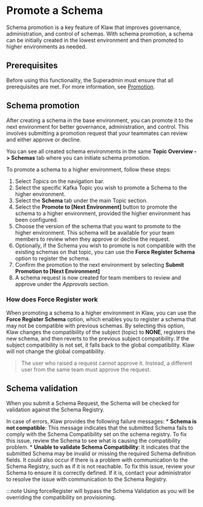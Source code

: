 # Promote a Schema

Schema promotion is a key feature of Klaw that improves governance,
administration, and control of schemas. With schema promotion, a schema
can be initially created in the lowest environment and then promoted to
higher environments as needed.

## Prerequisites

Before using this functionality, the Superadmin must ensure that all
prerequisites are met. For more information, see
[Promotion](../../Concepts/promotion).

## Schema promotion

After creating a schema in the base environment, you can promote it to
the next environment for better governance, administration, and control.
This involves submitting a promotion request that your teammates can
review and either approve or decline.

You can see all created schema environments in the same **Topic Overview
-\> Schemas** tab where you can initiate schema promotion.

To promote a schema to a higher environment, follow these steps:

1.  Select *Topics* on the navigation bar.
2.  Select the specific Kafka Topic you wish to promote a Schema to the
    higher environment.
3.  Select the **Schema** tab under the main Topic section.
4.  Select the **Promote to \[Next Environment\]** button to promote the
    schema to a higher environment, provided the higher environment has
    been configured.
5.  Choose the version of the schema that you want to promote to the
    higher environment. This schema will be available for your team
    members to review when they approve or decline the request.
6.  Optionally, if the Schema you wish to promote is not compatible with
    the existing schemas on that topic, you can use the **Force Register
    Schema** option to register the schema.
7.  Confirm the promotion to the next environment by selecting **Submit
    Promotion to \[Next Environment\]**
8.  A schema request is now created for team members to review and
    approve under the *Approvals* section.

### How does Force Register work

When promoting a schema to a higher environment in Klaw, you can use the
**Force Register Schema** option, which enables you to register a schema
that may not be compatible with previous schemas. By selecting this
option, Klaw changes the compatibility of the subject (topic) to
**NONE**, registers the new schema, and then reverts to the previous
subject compatibility. If the subject compatibility is not set, it falls
back to the global compatibility. Klaw will not change the global
compatibility.

>The user who raised a request cannot approve it. Instead, a different
user from the same team must approve the request.


## Schema validation

When you submit a Schema Request, the Schema will be checked for
validation against the Schema Registry.

In case of errors, Klaw provides the following failure messages: \*
**Schema is not compatible**: This message indicates that the submitted
Schema fails to comply with the Schema Compatibility set on the schema
registry. To fix this issue, review the Schema to see what is causing
the compatibility problem. \* **Unable to validate Schema
Compatibility**: It indicates that the submitted Schema may be invalid
or missing the required Schema definition fields. It could also occur if
there is a problem with communication to the Schema Registry, such as if
it is not reachable. To fix this issue, review your Schema to ensure it
is correctly defined. If it is, contact your administrator to resolve
the issue with communication to the Schema Registry.

:::note
Using forceRegister will bypass the Schema Validation as you will be
overriding the compatibility on provisioning.


